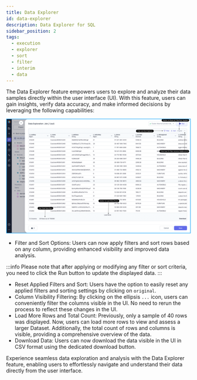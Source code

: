 ```yaml
---
title: Data Explorer
id: data-explorer
description: Data Explorer for SQL
sidebar_position: 2
tags:
  - execution
  - explorer
  - sort
  - filter
  - interim
  - data
---
```


The Data Explorer feature empowers users to explore and analyze their data samples directly within the user interface (UI). With this feature, users can gain insights, verify data accuracy, and make informed decisions by leveraging the following capabilities:

![DataExplorer](img/dataExplorer.png)

- Filter and Sort Options: Users can now apply filters and sort rows based on any column, providing enhanced visibility and improved data analysis.

:::info
Please note that after applying or modifying any filter or sort criteria, you need to click the Run button to update the displayed data.
:::

- Reset Applied Filters and Sort: Users have the option to easily reset any applied filters and sorting settings by clicking on `original`.
- Column Visibility Filtering: By clicking on the ellipsis `...` icon, users can conveniently filter the columns visible in the UI. No need to rerun the process to reflect these changes in the UI.
- Load More Rows and Total Count: Previously, only a sample of 40 rows was displayed. Now, users can load more rows to view and assess a larger Dataset. Additionally, the total count of rows and columns is visible, providing a comprehensive overview of the data.
- Download Data: Users can now download the data visible in the UI in CSV format using the dedicated download button.

Experience seamless data exploration and analysis with the Data Explorer feature, enabling users to effortlessly navigate and understand their data directly from the user interface.
